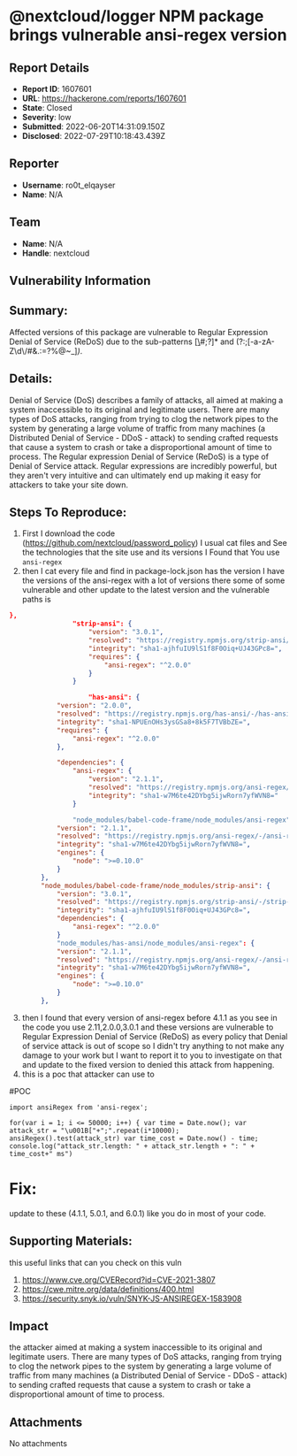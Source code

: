 # @nextcloud/logger NPM package brings vulnerable ansi-regex version

## Report Details
- **Report ID**: 1607601
- **URL**: https://hackerone.com/reports/1607601
- **State**: Closed
- **Severity**: low
- **Submitted**: 2022-06-20T14:31:09.150Z
- **Disclosed**: 2022-07-29T10:18:43.439Z

## Reporter
- **Username**: ro0t_elqayser
- **Name**: N/A

## Team
- **Name**: N/A
- **Handle**: nextcloud

## Vulnerability Information
## Summary:
Affected versions of this package are vulnerable to Regular Expression Denial of Service (ReDoS) due to the sub-patterns [[\\]()#;?]* and (?:;[-a-zA-Z\\d\\/#&.:=?%@~_]*)*.

## Details: 
Denial of Service (DoS) describes a family of attacks, all aimed at making a system inaccessible to its original and legitimate users. There are many types of DoS attacks, ranging from trying to clog the network pipes to the system by generating a large volume of traffic from many machines (a Distributed Denial of Service - DDoS - attack) to sending crafted requests that cause a system to crash or take a disproportional amount of time to process.
The Regular expression Denial of Service (ReDoS) is a type of Denial of Service attack. Regular expressions are incredibly powerful, but they aren't very intuitive and can ultimately end up making it easy for attackers to take your site down.

## Steps To Reproduce:

  1. First I download the code (https://github.com/nextcloud/password_policy) I usual cat files and See the technologies that the site use and its versions I Found that You use `ansi-regex`
  2. then I cat every file and find in package-lock.json has the version I have the versions of the ansi-regex with a lot of versions there some of some vulnerable and other update to the latest version and the vulnerable paths is  
```json
},
				"strip-ansi": {
					"version": "3.0.1",
					"resolved": "https://registry.npmjs.org/strip-ansi/-/strip-ansi-3.0.1.tgz",
					"integrity": "sha1-ajhfuIU9lS1f8F0Oiq+UJ43GPc8=",
					"requires": {
						"ansi-regex": "^2.0.0"
					}
				}

					"has-ansi": {
			"version": "2.0.0",
			"resolved": "https://registry.npmjs.org/has-ansi/-/has-ansi-2.0.0.tgz",
			"integrity": "sha1-NPUEnOHs3ysGSa8+8k5F7TVBbZE=",
			"requires": {
				"ansi-regex": "^2.0.0"
			},

			"dependencies": {
				"ansi-regex": {
					"version": "2.1.1",
					"resolved": "https://registry.npmjs.org/ansi-regex/-/ansi-regex-2.1.1.tgz",
					"integrity": "sha1-w7M6te42DYbg5ijwRorn7yfWVN8="
				}

				"node_modules/babel-code-frame/node_modules/ansi-regex": {
			"version": "2.1.1",
			"resolved": "https://registry.npmjs.org/ansi-regex/-/ansi-regex-2.1.1.tgz",
			"integrity": "sha1-w7M6te42DYbg5ijwRorn7yfWVN8=",
			"engines": {
				"node": ">=0.10.0"
			}
		},
		"node_modules/babel-code-frame/node_modules/strip-ansi": {
			"version": "3.0.1",
			"resolved": "https://registry.npmjs.org/strip-ansi/-/strip-ansi-3.0.1.tgz",
			"integrity": "sha1-ajhfuIU9lS1f8F0Oiq+UJ43GPc8=",
			"dependencies": {
				"ansi-regex": "^2.0.0"
			}
			"node_modules/has-ansi/node_modules/ansi-regex": {
			"version": "2.1.1",
			"resolved": "https://registry.npmjs.org/ansi-regex/-/ansi-regex-2.1.1.tgz",
			"integrity": "sha1-w7M6te42DYbg5ijwRorn7yfWVN8=",
			"engines": {
				"node": ">=0.10.0"
			}
		},
```
3. then I found that every version of ansi-regex before 4.1.1 as you see in the code you use 2.11,2.0.0,3.0.1 and these versions are vulnerable to Regular Expression Denial of Service (ReDoS) as every policy that Denial of service attack is out of scope so I didn't try anything to not make any damage to your work but I want to report it to you to investigate on that and update to the fixed version to denied this attack from happening. 
4. this is a poc that attacker can use to 

#POC
```
import ansiRegex from 'ansi-regex';

for(var i = 1; i <= 50000; i++) { var time = Date.now(); var attack_str = "\u001B["+";".repeat(i*10000); ansiRegex().test(attack_str) var time_cost = Date.now() - time; console.log("attack_str.length: " + attack_str.length + ": " + time_cost+" ms") 
```
# Fix: 
update to these (4.1.1, 5.0.1, and 6.0.1)  like you do in most of your code. 

## Supporting Materials:

this useful links that can you check on this vuln
1. https://www.cve.org/CVERecord?id=CVE-2021-3807
2. https://cwe.mitre.org/data/definitions/400.html
3. https://security.snyk.io/vuln/SNYK-JS-ANSIREGEX-1583908

## Impact

the attacker aimed at making a system inaccessible to its original and legitimate users. There are many types of DoS attacks, ranging from trying to clog the network pipes to the system by generating a large volume of traffic from many machines (a Distributed Denial of Service - DDoS - attack) to sending crafted requests that cause a system to crash or take a disproportional amount of time to process.

## Attachments
No attachments
